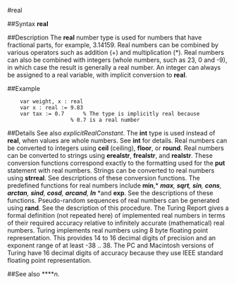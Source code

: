 
#real

##Syntax
**real**

##Description
The **real** number type is used for numbers that have fractional parts, for example, 3.14159. Real numbers can be combined by various operators such as addition (+) and multiplication (*). Real numbers can also be combined with integers (whole numbers, such as 23, 0 and -9), in which case the result is generally a real number. An integer can always be assigned to a real variable, with implicit conversion to **real**.

##Example

        var weight, x : real
        var x : real := 9.83
        var tax := 0.7      % The type is implicitly real because
                        % 0.7 is a real number
##Details
See also *explicitRealConstant*. The **int** type is used instead of **real**, when values are whole numbers. See **int** for details.
Real numbers can be converted to integers using **ceil** (ceiling), **floor**, or **round**. Real numbers can be converted to strings using **erealstr**, **frealstr**, and **realstr**. These conversion functions correspond exactly to the formatting used for the **put** statement with real numbers. Strings can be converted to real numbers using **strreal**. See descriptions of these conversion functions.
The predefined functions for real numbers include **min**,* ***max**,* ***sqrt**,* ***sin**,* ***cons**,* ***arctan**,* ***sind**,* ***cosd**,* ***arcand**,* ***ln*** *and **exp**. See the descriptions of these functions.
Pseudo-random sequences of real numbers can be generated using **rand**. See the description of this procedure.
The Turing Report gives a formal definition (not repeated here) of implemented real numbers in terms of their required accuracy relative to infinitely accurate (mathematical) real numbers.
Turing implements real numbers using 8 byte floating point representation. This provides 14 to 16 decimal digits of precision and an exponent range of at least -38 .. 38. The PC and Macintosh versions of Turing have 16 decimal digits of accuracy because they use IEEE standard floating point representation.

##See also
**[](real)***n*.
